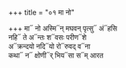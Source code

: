 +++
title = "०१ मा नो"

+++
मा᳓ नो अस्मि᳓न् मघवन् पृत्सु᳓ अं᳓हसि  
नहि᳓ ते अ᳓न्तः श᳓वसः परीण᳓शे  
अ᳓क्रन्दयो नदि᳓यो रो᳓रुवद् व᳓ना  
कथा᳓ न᳓ क्षोणी᳓र् भिय᳓सा स᳓म् आरत